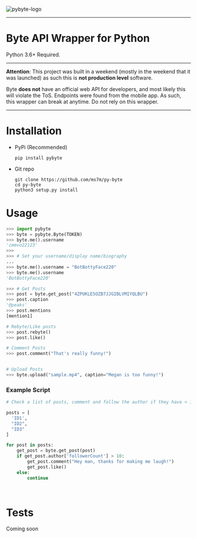 ![pybyte-logo](images/logo.svg)

*** 

# Byte API Wrapper for Python
Python 3.6+ Required.
***
**Attention**: This project was built in a weekend (mostly in the weekend that it was launched) as such this is **not production level** software. 

Byte **does not** have an official web API for developers, and most likely this will violate the ToS. Endpoints were found from the mobile app. As such, this wrapper can break at anytime. Do not rely on this wrapper.
***


# Installation
- PyPi (Recommended)
    ```
    pip install pybyte
    ```
- Git repo
    ```
    git clone https://github.com/ms7m/py-byte
    cd py-byte
    python3 setup.py install
    ```
# Usage

```python
>>> import pybyte
>>> byte = pybyte.Byte(TOKEN)
>>> byte.me().username
'cmmvo22123'
>>>
>>> # Set your username/display name/biography
...
>>> byte.me().username = "BotBottyFace220"
>>> byte.me().username
'BotBottyFace220'

>>> # Get Posts
>>> post = byte.get_post("4ZPUKLE5OZB7JJGIBLVMIYQLBU")
>>> post.caption
'@peaks'
>>> post.mentions
[mention1]

# Rebyte/Like posts
>>> post.rebyte()
>>> post.like()

# Comment Posts
>>> post.comment("That's really funny!")


# Upload Posts
>>> byte.upload("sample.mp4", caption="Megan is too funny!")

```



### Example Script

```python
# Check a list of posts, comment and follow the author if they have < 10 followers

posts = [
  'ID1',
  "ID2",
  "ID3"
]

for post in posts:
  	get_post = byte.get_post(post)
    if get_post.author['followerCount'] > 10:
      	get_post.comment("Hey man, thanks for making me laugh!")
        get_post.like()
    else:
      	continue
        
 
```

# Tests
Coming soon
